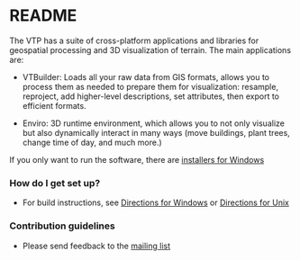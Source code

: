 # README #

The VTP has a suite of cross-platform applications and libraries for geospatial processing and 3D visualization of terrain. The main applications are:

* VTBuilder: Loads all your raw data from GIS formats, allows you to process them as needed to prepare them for visualization: resample, reproject, add higher-level descriptions, set attributes, then export to efficient formats.

* Enviro: 3D runtime environment, which allows you to not only visualize but also dynamically interact in many ways (move buildings, plant trees, change time of day, and much more.)

If you only want to run the software, there are [installers for Windows](http://vterrain.org/Notify/)

### How do I get set up? ###

* For build instructions, see [Directions for Windows](http://vterrain.org/Distrib/win.html) or [Directions for Unix](http://vterrain.org/Distrib/unix.html)

### Contribution guidelines ###

* Please send feedback to the [mailing list](https://groups.yahoo.com/neo/groups/vtp/info)